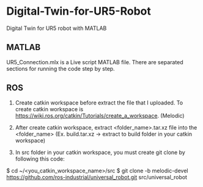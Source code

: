 # Digital-Twin-for-UR5-Robot
Digital Twin for UR5 robot with MATLAB

## MATLAB ##
UR5_Connection.mlx is a Live script MATLAB file. There are separated sections for running the code step by step.

## ROS ##
1. Create catkin workspace before extract the file that I uploaded. To create catkin workspace is https://wiki.ros.org/catkin/Tutorials/create_a_workspace. (Melodic)

2. After create catkin workspace, extract <folder_name>.tar.xz file into the <folder_name> (Ex. build.tar.xz -> extract to build folder in your catkin workspace)

3. In src folder in your catkin workspace, you must create git clone by following this code:

$ cd ~/<you_catkin_workspace_name>/src
$ git clone -b melodic-devel https://github.com/ros-industrial/universal_robot.git src/universal_robot 
